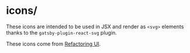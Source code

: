 # icons/

These icons are intended to be used in JSX and render as `<svg>` elements thanks to the `gatsby-plugin-react-svg` plugin.

These icons come from [Refactoring UI](https://refactoringui.com/book/).
